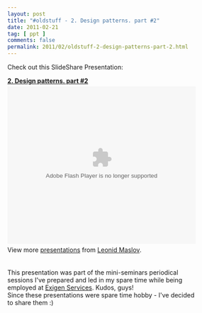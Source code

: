 ```yaml
---
layout: post
title: "#oldstuff - 2. Design patterns. part #2"
date: 2011-02-21
tag: [ ppt ]
comments: false
permalink: 2011/02/oldstuff-2-design-patterns-part-2.html
---
```


Check out this SlideShare Presentation: <br /><div id="__ss_7002464" style="width: 425px;"><strong style="display: block; margin: 12px 0 4px;"><a href="http://www.slideshare.net/leonidmaslov/design-patterns-seriespresentation2" title="2. Design patterns. part #2">2. Design patterns. part #2</a></strong><object height="355" id="__sse7002464" width="425"><param name="movie" value="http://static.slidesharecdn.com/swf/ssplayer2.swf?doc=designpatternsseriespresentation2-110221142615-phpapp01&stripped_title=design-patterns-seriespresentation2&userName=leonidmaslov" /><param name="allowFullScreen" value="true"/><param name="allowScriptAccess" value="always"/><embed name="__sse7002464" src="http://static.slidesharecdn.com/swf/ssplayer2.swf?doc=designpatternsseriespresentation2-110221142615-phpapp01&stripped_title=design-patterns-seriespresentation2&userName=leonidmaslov" type="application/x-shockwave-flash" allowscriptaccess="always" allowfullscreen="true" width="425" height="355"></embed></object><br /><div style="padding: 5px 0 12px;">View more <a href="http://www.slideshare.net/">presentations</a> from <a href="http://www.slideshare.net/leonidmaslov">Leonid Maslov</a>.<br /><br /><br /><div style="margin-bottom: 0px; margin-left: 0px; margin-right: 0px; margin-top: 0px;">This presentation was part of the mini-seminars periodical sessions I've prepared and led in my spare time while being employed at&nbsp;<a href="http://www.exigenservices.lv/">Exigen Services</a>. Kudos, guys!&nbsp;</div><div style="margin-bottom: 0px; margin-left: 0px; margin-right: 0px; margin-top: 0px;">Since these presentations were spare time hobby - I've decided to share them :)&nbsp;</div></div></div>
